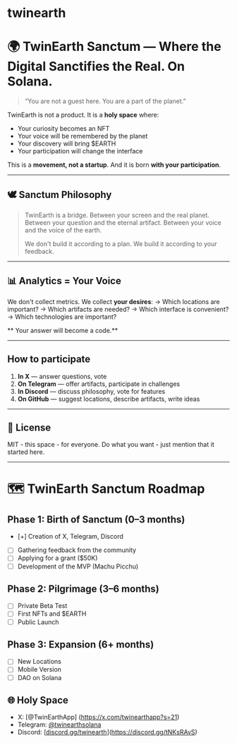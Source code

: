 # twinearth

# 🌍 TwinEarth Sanctum — Where the Digital Sanctifies the Real. On Solana.

> “You are not a guest here. You are a part of the planet.”

TwinEarth is not a product. It is a **holy space** where:
- Your curiosity becomes an NFT
- Your voice will be remembered by the planet
- Your discovery will bring $EARTH
- Your participation will change the interface

This is a **movement, not a startup**. 
And it is born **with your participation**.

---

## 🕊️ Sanctum Philosophy

> TwinEarth is a bridge. 
> Between your screen and the real planet. 
> Between your question and the eternal artifact. 
> Between your voice and the voice of the earth. 
> 
> We don't build it according to a plan. 
> We build it according to your feedback.

---

## 📊 Analytics = Your Voice

We don't collect metrics. 
We collect **your desires**: 
→ Which locations are important? 
→ Which artifacts are needed? 
→ Which interface is convenient? 
→ Which technologies are important? 

** Your answer will become a code.**

---

## How to participate

1. **In X** — answer questions, vote 
2. **On Telegram** — offer artifacts, participate in challenges 
3. **In Discord** — discuss philosophy, vote for features 
4. **On GitHub** — suggest locations, describe artifacts, write ideas

---

## 📜 License

MIT - this space - for everyone. 
Do what you want - just mention that it started here.

---
# 🗺️ TwinEarth Sanctum Roadmap

## Phase 1: Birth of Sanctum (0–3 months)
- [+] Creation of X, Telegram, Discord 
- [ ] Gathering feedback from the community 
- [ ] Applying for a grant ($50K) 
- [ ] Development of the MVP (Machu Picchu)

## Phase 2: Pilgrimage (3–6 months)
- [ ] Private Beta Test 
- [ ] First NFTs and $EARTH 
- [ ] Public Launch

## Phase 3: Expansion (6+ months)
- [ ] New Locations 
- [ ] Mobile Version 
- [ ] DAO on Solana

## 🌐 Holy Space

- X: [@TwinEarthApp] (https://x.com/twinearthapp?s=21) 
- Telegram: [@twinearthsolana ](https://t.me/twinearthsolana)
- Discord: [[discord.gg/twinearth](https://discord.gg/tNKsRAvS)](https://discord.gg/tNKsRAvS)
